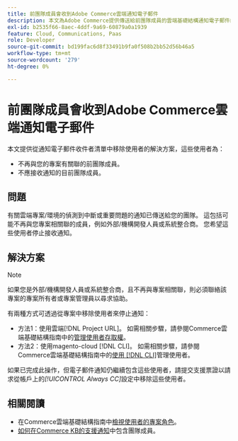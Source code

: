 ```yaml
---
title: 前團隊成員會收到Adobe Commerce雲端通知電子郵件
description: 本文為Adobe Commerce提供傳送給前團隊成員的雲端基礎結構通知電子郵件的解決方案。
exl-id: b2535f66-8aec-4ddf-9a69-60879a0a1939
feature: Cloud, Communications, Paas
role: Developer
source-git-commit: bd199fac6d8f33491b9fa0f508b2bb52d56b46a5
workflow-type: tm+mt
source-wordcount: '279'
ht-degree: 0%

---
```


# 前團隊成員會收到Adobe Commerce雲端通知電子郵件

本文提供從通知電子郵件收件者清單中移除使用者的解決方案，這些使用者為：

* 不再與您的專案有關聯的前團隊成員。
* 不應接收通知的目前團隊成員。

## 問題

有關雲端專案/環境的偵測到中斷或重要問題的通知已傳送給您的團隊。 這包括可能不再與您專案相關聯的成員，例如外部/機構開發人員或系統整合商。 您希望這些使用者停止接收通知。

## 解決方案

>[!NOTE]
>
>如果您是外部/機構開發人員或系統整合商，且不再與專案相關聯，則必須聯絡該專案的專案所有者或專案管理員以尋求協助。

有兩種方式可透過從專案中移除使用者來停止通知：

* 方法1：使用雲端[!DNL Project URL]。 如需相關步驟，請參閱Commerce雲端基礎結構指南中的[管理使用者存取權](https://experienceleague.adobe.com/docs/commerce-cloud-service/user-guide/project/user-access.html?lang=zh-Hant)。
* 方法2：使用magento-cloud [!DNL CLI]。 如需相關步驟，請參閱Commerce雲端基礎結構指南中的[使用 [!DNL CLI]](https://experienceleague.adobe.com/docs/commerce-cloud-service/user-guide/project/user-access.html?lang=zh-Hant#manage-users-with-the-cli)管理使用者。

如果已完成此操作，但電子郵件通知仍繼續包含這些使用者，請提交支援票證以請求從帳戶上的&#x200B;*[!UICONTROL Always CC]*&#x200B;設定中移除這些使用者。

## 相關閱讀

* 在Commerce雲端基礎結構指南中[檢視使用者的專案角色](https://experienceleague.adobe.com/docs/commerce-cloud-service/user-guide/project/user-access.html?lang=zh-Hant#view-a-user&?lang=zh-Hant#39;s-project-role)。
* [如何在Commerce KB的支援通知](https://experienceleague.adobe.com/docs/commerce-knowledge-base/kb/how-to/how-to-include-a-team-member-in-support-notifications.html?lang=zh-Hant)中包含團隊成員。

